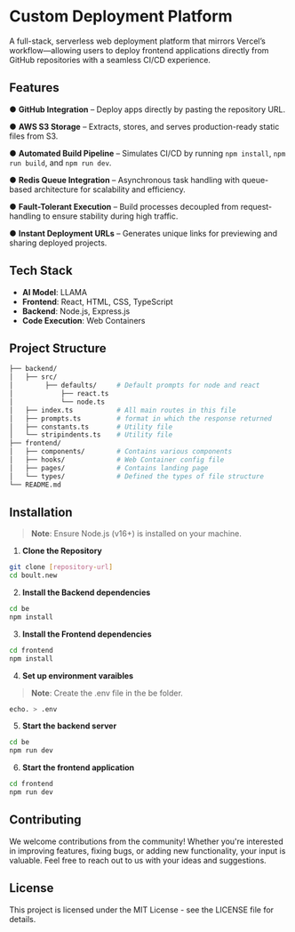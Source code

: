 # Custom Deployment Platform

A full-stack, serverless web deployment platform that mirrors Vercel’s workflow—allowing users to deploy frontend applications directly from GitHub repositories with a seamless CI/CD experience.

## Features

●  **GitHub Integration** – Deploy apps directly by pasting the repository URL. 

●  **AWS S3 Storage** – Extracts, stores, and serves production-ready static files from S3.   

●  **Automated Build Pipeline** – Simulates CI/CD by running `npm install`, `npm run build`, and `npm run dev`. 

●  **Redis Queue Integration** – Asynchronous task handling with queue-based architecture for scalability and efficiency.

●  **Fault-Tolerant Execution** – Build processes decoupled from request-handling to ensure stability during high traffic.

●  **Instant Deployment URLs** – Generates unique links for previewing and sharing deployed projects.

## Tech Stack

- **AI Model**: LLAMA
- **Frontend**: React, HTML, CSS, TypeScript
- **Backend**: Node.js, Express.js
- **Code Execution**: Web Containers

## Project Structure

```bash
├── backend/
│   ├── src/              
│        ├── defaults/     # Default prompts for node and react
│            ├── react.ts
│            └── node.ts
│   ├── index.ts           # All main routes in this file
│   ├── prompts.ts         # format in which the response returned
│   ├── constants.ts       # Utility file
│   └── stripindents.ts    # Utility file
├── frontend/
│   ├── components/        # Contains various components
│   ├── hooks/             # Web Container config file
│   ├── pages/             # Contains landing page
│   └── types/             # Defined the types of file structure
└── README.md
```

## Installation

> **Note**: Ensure Node.js (v16+) is installed on your machine.

1. **Clone the Repository**

```bash
git clone [repository-url]
cd boult.new
```

2. **Install the Backend dependencies**

```bash
cd be
npm install
```

3. **Install the Frontend dependencies**

```bash
cd frontend
npm install
```

4. **Set up environment varaibles**

> **Note**: Create the .env file in the be folder.

```bash
echo. > .env
```

5. **Start the backend server**

```bash
cd be
npm run dev
```

6. **Start the frontend application**

```bash
cd frontend
npm run dev
```

## Contributing

We welcome contributions from the community! Whether you're interested in improving features, fixing bugs, or adding new functionality, your input is valuable. Feel free to reach out to us with your ideas and suggestions.

## License
This project is licensed under the MIT License - see the LICENSE file for details.